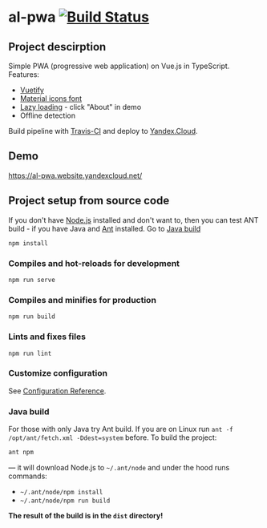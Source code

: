 # al-pwa [![Build Status](https://travis-ci.org/denis-kalinin/al-pwa.svg?branch=master)](https://travis-ci.org/denis-kalinin/al-pwa)

## Project descirption
Simple PWA (progressive web application) on Vue.js in TypeScript.
Features:
- [Vuetify](https://vuetifyjs.com/)
- [Material icons font](https://material.io/resources/icons/)
- [Lazy loading](https://router.vuejs.org/guide/advanced/lazy-loading.html) - click "About" in demo
- Offline detection

Build pipeline with [Travis-CI](.travis.yml) and deploy to [Yandex.Cloud](https://al-pwa.website.yandexcloud.net/).

## Demo
https://al-pwa.website.yandexcloud.net/


## Project setup from source code
If you don't have [Node.js](https://nodejs.org/) installed and don't want to, then you can test ANT build - if you have Java and [Ant](https://ant.apache.org/) installed. Go to [Java build](#java-build)
```
npm install
```

### Compiles and hot-reloads for development
```
npm run serve
```

### Compiles and minifies for production
```
npm run build
```

### Lints and fixes files
```
npm run lint
```

### Customize configuration
See [Configuration Reference](https://cli.vuejs.org/config/).

### Java build
For those with only Java try Ant build. If you are on Linux run
`ant -f /opt/ant/fetch.xml -Ddest=system` before.
To build the project:
```bash
ant npm
```
&mdash; it will download Node.js to `~/.ant/node` and under the hood runs commands:
- `~/.ant/node/npm install`
- `~/.ant/node/npm run build`

__The result of the build is in the `dist` directory!__


[How to write a Vuejs app in Typescript]:https://blog.logrocket.com/how-to-write-a-vue-js-app-completely-in-typescript/